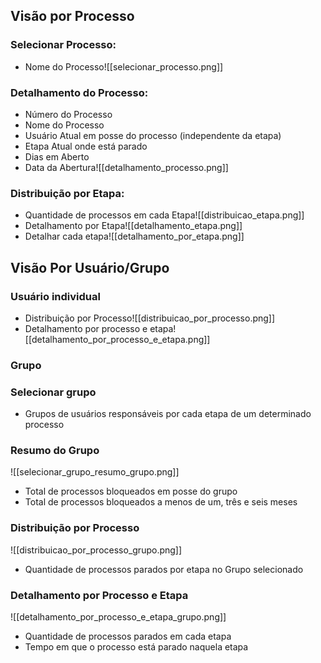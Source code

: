 ## Visão por Processo
### Selecionar Processo:
- Nome do Processo![[selecionar_processo.png]]

### Detalhamento do Processo:
- Número do Processo
- Nome do Processo
- Usuário Atual em posse do processo (independente da etapa)
- Etapa Atual onde está parado
- Dias em Aberto
- Data da Abertura![[detalhamento_processo.png]]

### Distribuição por Etapa:
- Quantidade de processos em cada Etapa![[distribuicao_etapa.png]]
- Detalhamento por Etapa![[detalhamento_etapa.png]]
- Detalhar cada etapa![[detalhamento_por_etapa.png]]


## Visão Por Usuário/Grupo
### Usuário individual
-  Distribuição por Processo![[distribuicao_por_processo.png]]
- Detalhamento por processo e etapa![[detalhamento_por_processo_e_etapa.png]]
### Grupo
### Selecionar grupo
- Grupos de usuários responsáveis por cada etapa de um determinado processo
### Resumo do Grupo
![[selecionar_grupo_resumo_grupo.png]]
- Total de processos bloqueados em posse do grupo
- Total de processos bloqueados a menos de um, três e seis meses

### Distribuição por Processo
![[distribuicao_por_processo_grupo.png]]
- Quantidade de processos parados por etapa no Grupo selecionado


### Detalhamento por Processo e Etapa
![[detalhamento_por_processo_e_etapa_grupo.png]]
- Quantidade de processos parados em cada etapa
- Tempo em que o processo está parado naquela etapa